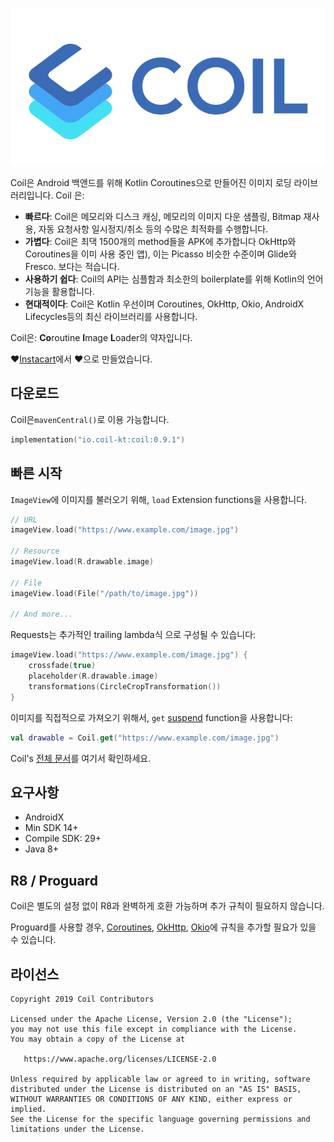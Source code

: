 ﻿![Coil](logo.svg)

Coil은 Android 백앤드를 위해 Kotlin Coroutines으로 만들어진 이미지 로딩 라이브러리입니다. Coil 은:

- **빠르다**: Coil은 메모리와 디스크 캐싱, 메모리의 이미지 다운 샘플링, Bitmap 재사용, 자동 요청사항 일시정지/취소 등의 수많은 최적화를 수행합니다.
- **가볍다**: Coil은 최댁 1500개의 method들을 APK에 추가합니다 OkHttp와 Coroutines을 이미 사용 중인 앱), 이는 Picasso 비슷한 수준이며 Glide와 Fresco. 보다는 적습니다.
- **사용하기 쉽다**: Coil의 API는 심플함과 최소한의 boilerplate를 위해 Kotlin의 언어 기능을 활용합니다.
- **현대적이다**: Coil은 Kotlin 우선이며 Coroutines, OkHttp, Okio, AndroidX Lifecycles등의 최신 라이브러리를 사용합니다.

Coil은: **Co**routine **I**mage **L**oader의 약자입니다.

❤️[Instacart](https://www.instacart.com)에서 ❤️으로 만들었습니다.

## 다운로드

Coil은`mavenCentral()`로 이용 가능합니다.

```kotlin
implementation("io.coil-kt:coil:0.9.1")
```

## 빠른 시작

`ImageView`에 이미지를 불러오기 위해, `load` Extension functions을 사용합니다.

```kotlin
// URL
imageView.load("https://www.example.com/image.jpg")

// Resource
imageView.load(R.drawable.image)

// File
imageView.load(File("/path/to/image.jpg"))

// And more...
```

Requests는 추가적인 trailing lambda식 으로 구성될 수 있습니다:

```kotlin
imageView.load("https://www.example.com/image.jpg") {
    crossfade(true)
    placeholder(R.drawable.image)
    transformations(CircleCropTransformation())
}
```

이미지를 직접적으로 가져오기 위해서, `get` [suspend](https://kotlinlang.org/docs/reference/coroutines/basics.html) function을 사용합니다:

```kotlin
val drawable = Coil.get("https://www.example.com/image.jpg")
```

Coil's [전체 문서](https://coil-kt.github.io/coil/)를 여기서 확인하세요.

## 요구사항

- AndroidX
- Min SDK 14+
- Compile SDK: 29+
- Java 8+

## R8 / Proguard

Coil은 별도의 설정 없이 R8과 완벽하게 호환 가능하며 추가 규칙이 필요하지 않습니다.

Proguard를 사용할 경우, [Coroutines](https://github.com/Kotlin/kotlinx.coroutines/blob/master/kotlinx-coroutines-core/jvm/resources/META-INF/proguard/coroutines.pro), [OkHttp](https://github.com/square/okhttp/blob/master/okhttp/src/main/resources/META-INF/proguard/okhttp3.pro), [Okio](https://github.com/square/okio/blob/master/okio/src/jvmMain/resources/META-INF/proguard/okio.pro)에 규칙을 추가할 필요가 있을 수 있습니다.

## 라이선스

    Copyright 2019 Coil Contributors

    Licensed under the Apache License, Version 2.0 (the "License");
    you may not use this file except in compliance with the License.
    You may obtain a copy of the License at

       https://www.apache.org/licenses/LICENSE-2.0

    Unless required by applicable law or agreed to in writing, software
    distributed under the License is distributed on an "AS IS" BASIS,
    WITHOUT WARRANTIES OR CONDITIONS OF ANY KIND, either express or implied.
    See the License for the specific language governing permissions and
    limitations under the License.
